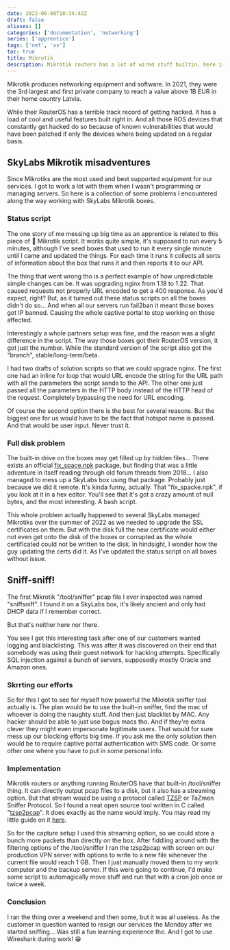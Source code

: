 ```yaml
---
date: 2022-06-08T10:34:42Z
draft: false
aliases: []
categories: ['documentation', 'networking']
series: ['apprentice']
tags: ['net', 'os']
toc: true
title: Mikrotik
description: Mikrotik routers has a lot of wired stuff builtin, here is some of that
---
```


Mikrotik produces networking equipment and software.
In 2021, they were the 3rd largest and first private company to reach a value above 1B EUR in their home country Latvia.

While their RouterOS has a terrible track record of getting hacked.
It has a load of cool and useful features built right in.
And all those ROS devices that constantly get hacked do so because of known vulnerabilities that would have been patched if only the devices where being updated on a regular basis.

## SkyLabs Mikrotik misadventures
Since Mikrotiks are the most used and best supported equipment for our services.
I got to work a lot with them when I wasn't programming or managing servers.
So here is a collection of some problems I encountered along the way working with SkyLabs Mikrotik boxes.

### Status script
The one story of me messing up big time as an apprentice is related to this piece of :poop: Mikrotik script.
It works quite simple, it's supposed to run every 5 minutes, although I've seed boxes that used to run it every single minute until I came and updated the things.
For each time it runs it collects all sorts of information about the box that runs it and then reports it to our API.

The thing that went wrong tho is a perfect example of how unpredictable simple changes can be.
It was upgrading nginx from 1.18 to 1.22.
That caused requests not properly URL encoded to get a 400 response.
As you'd expect, right?
But, as it turned out these status scripts on all the boxes didn't do so...
And when all our servers run fail2ban it meant those boxes got IP banned.
Causing the whole captive portal to stop working on those affected.

Interestingly a whole partners setup was fine, and the reason was a slight difference in the script.
The way those boxes got their RouterOS version, it got just the number.
While the standard version of the script also got the "branch", stable/long-term/beta.

I had two drafts of solution scripts so that we could upgrade nginx.
The first one had an inline for loop that would URL encode the string for the URL path with all the parameters the script sends to the API.
The other one just passed all the parameters in the HTTP body instead of the HTTP head of the request.
Completely bypassing the need for URL encoding.

Of course the second option there is the best for several reasons.
But the biggest one for us would have to be the fact that hotspot name is passed.
And that would be user input.
Never trust it.

### Full disk problem
The built-in drive on the boxes may get filled up by hidden files...
There exists an official [fix_space.npk](https://www.mikrotik.com/download/share/fix_space.npk) package, but finding that was a little adventure in itself reading through old forum threads from 2018...
I also managed to mess up a SkyLabs box using that package.
Probably just because we did it remote.
It's kinda funny, actually.
That "fix_spacke.npk", if you look at it in a hex editor.
You'll see that it's got a crazy amount of null bytes, and the most interesting.
A bash script.

This whole problem actually happened to several SkyLabs managed Mikrotiks over the summer of 2022 as we needed to upgrade the SSL certificates on them.
But with the disk full the new certificate would either not even get onto the disk of the boxes or corrupted as the whole certificated could not be written to the disk.
In hindsight, I wonder how the guy updating the certs did it.
As I've updated the status script on all boxes without issue.

## Sniff-sniff!
The first Mikrotik "/tool/sniffer" pcap file I ever inspected was named "sniffsniff".
I found it on a SkyLabs box, it's likely ancient and only had DHCP data if I remember correct.

But that's neither here nor there.

You see I got this interesting task after one of our customers wanted logging and blacklisting.
This was after it was discovered on their end that somebody was using their guest network for hacking attempts.
Specifically SQL injection against a bunch of servers, supposedly mostly Oracle and Amazon ones.

### Skrrting our efforts
So for this I got to see for myself how powerful the Mikrotik sniffer tool actually is.
The plan would be to use the built-in sniffer, find the mac of whoever is doing the naughty stuff.
And then just blacklist by MAC.
Any hacker should be able to just use bogus macs tho.
And if they're extra clever they might even impersonate legitimate users.
That would for sure mess up our blocking efforts big time.
If you ask me the only solution then would be to require captive portal authentication with SMS code.
Or some other one where you have to put in some personal info.

### Implementation
Mikrotik routers or anything running RouterOS have that built-in /tool/sniffer thing.
It can directly output pcap files to a disk, but it also has a streaming option.
But that stream would be using a protocol called [TZSP](https://en.wikipedia.org/wiki/TZSP) or TaZmen Sniffer Protocol.
So I found a neat open source tool written in C called "[tzsp2pcap](https://github.com/thefloweringash/tzsp2pcap)".
It does exactly as the name would imply.
You may read my little guide on it [here](../tzsp2pcap).

So for the capture setup I used this streaming option, so we could store a bunch more packets than directly on the box.
After fiddling around with the filtering options of the /tool/sniffer I ran the tzsp2pcap with screen on our production VPN server with options to write to a new file whenever the current file would reach 1 GB.
Then I just manually moved them to my work computer and the backup server.
If this were going to continue, I'd make some script to automagically move stuff and run that with a cron job once or twice a week.

### Conclusion
I ran the thing over a weekend and then some, but it was all useless.
As the customer in question wanted to resign our services the Monday after we started sniffing...
Was still a fun learning experience tho.
And I got to use Wireshark during work! :grin:
